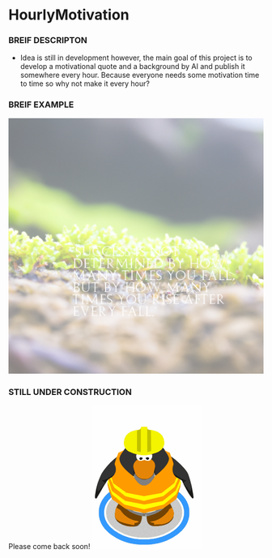 # HourlyMotivation



### BREIF DESCRIPTON 
* Idea is still in development however, the main goal of this project is to develop a motivational quote and a background by AI and publish it somewhere every hour. Because everyone needs some motivation time to time so why not make it every hour?

### BREIF EXAMPLE
![](https://github.com/HallowsYves/HourlyMotivation/blob/main/output2.png)

### STILL UNDER CONSTRUCTION 
Please come back soon!
![](https://github.com/HallowsYves/HourlyMotivation/blob/main/Media/Gifs/under_construction.gif)

